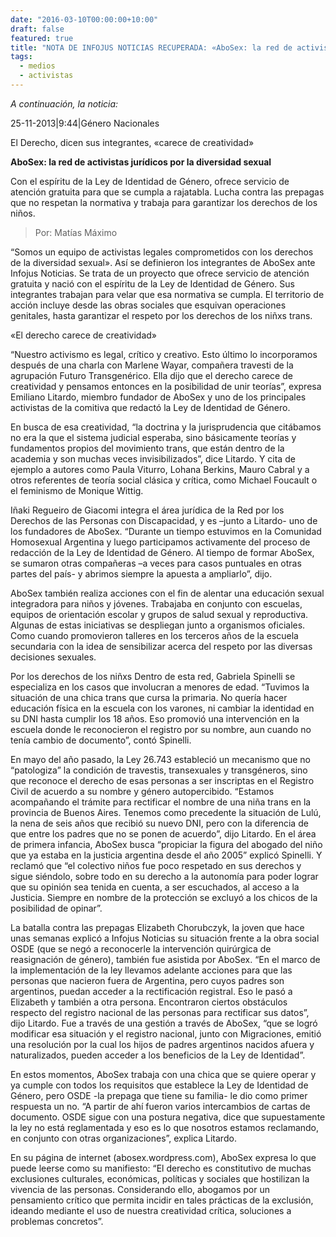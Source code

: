 ```yaml
---
date: "2016-03-10T00:00:00+10:00"
draft: false
featured: true
title: "NOTA DE INFOJUS NOTICIAS RECUPERADA: «AboSex: la red de activistas jurídicos por la diversidad sexual»"
tags:
  - medios
  - activistas
---
```


*A continuación, la noticia:*

25-11-2013|9:44|Género Nacionales

El Derecho, dicen sus integrantes, «carece de creatividad»

**AboSex: la red de activistas jurídicos por la diversidad sexual**

Con el espíritu de la Ley de Identidad de Género, ofrece servicio de atención gratuita para que se cumpla a rajatabla. Lucha contra las prepagas que no respetan la normativa y trabaja para garantizar los derechos de los niños.

> Por: Matías Máximo

“Somos un equipo de activistas legales comprometidos con los derechos de la diversidad sexual». Así se definieron los integrantes de AboSex ante Infojus Noticias. Se trata de un proyecto que ofrece servicio de atención gratuita y nació con el espíritu de la Ley de Identidad de Género. Sus integrantes trabajan para velar que esa normativa se cumpla. El territorio de acción incluye desde las obras sociales que esquivan operaciones genitales, hasta garantizar el respeto por los derechos de los niñxs trans.

«El derecho carece de creatividad»

“Nuestro activismo es legal, crítico y creativo. Esto último lo incorporamos después de una charla con Marlene Wayar, compañera travesti de la agrupación Futuro Transgenérico. Ella dijo que el derecho carece de creatividad y pensamos entonces en la posibilidad de unir teorías”, expresa Emiliano Litardo, miembro fundador de AboSex y uno de los principales activistas de la comitiva que redactó la Ley de Identidad de Género.

En busca de esa creatividad, “la doctrina y la jurisprudencia que citábamos no era la que el sistema judicial esperaba, sino básicamente teorías y fundamentos propios del movimiento trans, que están dentro de la academia y son muchas veces invisibilizados”, dice Litardo. Y cita de ejemplo a autores como Paula Viturro, Lohana Berkins, Mauro Cabral y a otros referentes de teoría social clásica y crítica, como Michael Foucault o el feminismo de Monique Wittig.

Iñaki Regueiro de Giacomi integra el área jurídica de la Red por los Derechos de las Personas con Discapacidad, y es –junto a Litardo- uno de los fundadores de AboSex. “Durante un tiempo estuvimos en la Comunidad Homosexual Argentina y luego participamos activamente del proceso de redacción de la Ley de Identidad de Género. Al tiempo de formar AboSex, se sumaron otras compañeras –a veces para casos puntuales en otras partes del país- y abrimos siempre la apuesta a ampliarlo”, dijo.

AboSex también realiza acciones con el fin de alentar una educación sexual integradora para niños y jóvenes. Trabajaba en conjunto con escuelas, equipos de orientación escolar y grupos de salud sexual y reproductiva. Algunas de estas iniciativas se despliegan junto a organismos oficiales. Como cuando promovieron talleres en los terceros años de la escuela secundaria con la idea de sensibilizar acerca del respeto por las diversas decisiones sexuales.

Por los derechos de los niñxs
Dentro de esta red, Gabriela Spinelli se especializa en los casos que involucran a menores de edad. “Tuvimos la situación de una chica trans que cursa la primaria. No quería hacer educación física en la escuela con los varones, ni cambiar la identidad en su DNI hasta cumplir los 18 años. Eso promovió una intervención en la escuela donde le reconocieron el registro por su nombre, aun cuando no tenía cambio de documento”, contó Spinelli.

En mayo del año pasado, la Ley 26.743 estableció un mecanismo que no “patologiza” la condición de travestis, transexuales y transgéneros, sino que reconoce el derecho de esas personas a ser inscriptas en el Registro Civil de acuerdo a su nombre y género autopercibido. “Estamos acompañando el trámite para rectificar el nombre de una niña trans en la provincia de Buenos Aires. Tenemos como precedente la situación de Lulú, la nena de seis años que recibió su nuevo DNI, pero con la diferencia de que entre los padres que no se ponen de acuerdo”, dijo Litardo.
En el área de primera infancia, AboSex busca “propiciar la figura del abogado del niño que ya estaba en la justicia argentina desde el año 2005” explicó Spinelli. Y reclamó que “el colectivo niños fue poco respetado en sus derechos y sigue siéndolo, sobre todo en su derecho a la autonomía para poder lograr que su opinión sea tenida en cuenta, a ser escuchados, al acceso a la Justicia. Siempre en nombre de la protección se excluyó a los chicos de la posibilidad de opinar”.

La batalla contra las prepagas
Elizabeth Chorubczyk, la joven que hace unas semanas explicó a Infojus Noticias su situación frente a la obra social OSDE (que se negó a reconocerle la intervención quirúrgica de reasignación de género), también fue asistida por AboSex. “En el marco de la implementación de la ley llevamos adelante acciones para que las personas que nacieron fuera de Argentina, pero cuyos padres son argentinos, puedan acceder a la rectificación registral. Eso le pasó a Elizabeth y también a otra persona. Encontraron ciertos obstáculos respecto del registro nacional de las personas para rectificar sus datos”, dijo Litardo. Fue a través de una gestión a través de AboSex, “que se logró modificar esa situación y el registro nacional, junto con Migraciones, emitió una resolución por la cual los hijos de padres argentinos nacidos afuera y naturalizados, pueden acceder a los beneficios de la Ley de Identidad”.

En estos momentos, AboSex trabaja con una chica que se quiere operar y ya cumple con todos los requisitos que establece la Ley de Identidad de Género, pero OSDE -la prepaga que tiene su familia- le dio como primer respuesta un no. “A partir de ahí fueron varios intercambios de cartas de documento. OSDE sigue con una postura negativa, dice que supuestamente la ley no está reglamentada y eso es lo que nosotros estamos reclamando, en conjunto con otras organizaciones”, explica Litardo.

En su página de internet (abosex.wordpress.com), AboSex expresa lo que puede leerse como su manifiesto: “El derecho es constitutivo de muchas exclusiones culturales, económicas, políticas y sociales que hostilizan la vivencia de las personas. Considerando ello, abogamos por un pensamiento crítico que permita incidir en tales prácticas de la exclusión, ideando mediante el uso de nuestra creatividad crítica, soluciones a problemas concretos”. 
